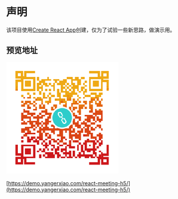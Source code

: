# 声明

该项目使用[Create React App](https://github.com/facebook/create-react-app)创建，仅为了试验一些新思路，做演示用。

## 预览地址

![二维码预览](public/qr.png)

[https://demo.yangerxiao.com/react-meeting-h5/](https://demo.yangerxiao.com/react-meeting-h5/)
